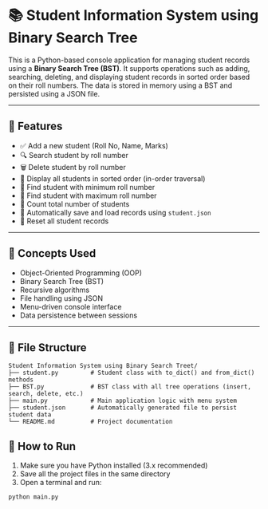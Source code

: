# 📚 Student Information System using Binary Search Tree

This is a Python-based console application for managing student records using a **Binary Search Tree (BST)**. It supports operations such as adding, searching, deleting, and displaying student records in sorted order based on their roll numbers. The data is stored in memory using a BST and persisted using a JSON file.

---

## 🔧 Features

- ✅ Add a new student (Roll No, Name, Marks)
- 🔍 Search student by roll number
- 🗑️ Delete student by roll number
- 📜 Display all students in sorted order (in-order traversal)
- 🔼 Find student with minimum roll number
- 🔽 Find student with maximum roll number
- 🔢 Count total number of students
- 💾 Automatically save and load records using `student.json`
- 🔄 Reset all student records

---

## 🧠 Concepts Used

- Object-Oriented Programming (OOP)
- Binary Search Tree (BST)
- Recursive algorithms
- File handling using JSON
- Menu-driven console interface
- Data persistence between sessions

---

## 📁 File Structure

```
Student Information System using Binary Search Treet/
├── student.py         # Student class with to_dict() and from_dict() methods
├── BST.py             # BST class with all tree operations (insert, search, delete, etc.)
├── main.py            # Main application logic with menu system
├── student.json       # Automatically generated file to persist student data
└── README.md          # Project documentation
```

## 🚀 How to Run

1. Make sure you have Python installed (3.x recommended)
2. Save all the project files in the same directory
3. Open a terminal and run:

```bash
python main.py
